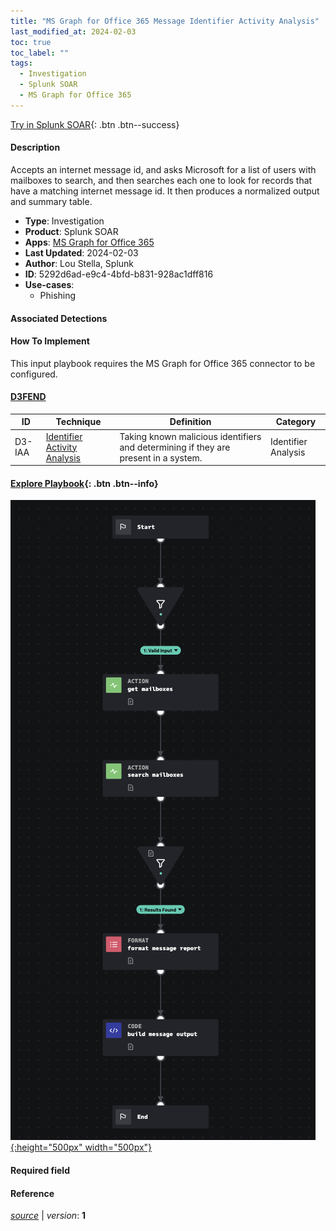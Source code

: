 ```yaml
---
title: "MS Graph for Office 365 Message Identifier Activity Analysis"
last_modified_at: 2024-02-03
toc: true
toc_label: ""
tags:
  - Investigation
  - Splunk SOAR
  - MS Graph for Office 365
---
```


[Try in Splunk SOAR](https://www.splunk.com/en_us/software/splunk-security-orchestration-and-automation.html){: .btn .btn--success}

#### Description

Accepts an internet message id, and asks Microsoft for a list of users with mailboxes to search, and then searches each one to look for records that have a matching internet message id.  It then produces a normalized output and summary table.

- **Type**: Investigation
- **Product**: Splunk SOAR
- **Apps**: [MS Graph for Office 365](https://splunkbase.splunk.com/apps?keyword=ms+graph+for+office+365&filters=product%3Asoar)
- **Last Updated**: 2024-02-03
- **Author**: Lou Stella, Splunk
- **ID**: 5292d6ad-e9c4-4bfd-b831-928ac1dff816
- **Use-cases**:
  - Phishing

#### Associated Detections


#### How To Implement
This input playbook requires the MS Graph for Office 365 connector to be configured.


#### [D3FEND](https://d3fend.mitre.org/)

| ID          | Technique   | Definition     | Category       |
| ----------- | ----------- | -------------- | -------------- |
| D3-IAA | [Identifier Activity Analysis](https://d3fend.mitre.org/technique/d3f:IdentifierActivityAnalysis) | Taking known malicious identifiers and determining if they are present in a system. | Identifier Analysis |

#### [Explore Playbook](https://splunk.github.io/soar-playbook-viewer/?playbook=https://raw.githubusercontent.com/phantomcyber/playbooks/latest/MS_Graph_for_Office_365_Message_Identifier_Activity_Analysis.json){: .btn .btn--info}

[![explore](https://raw.githubusercontent.com/splunk/security_content/develop/playbooks/MS_Graph_for_Office_365_Message_Identifier_Activity_Analysis.png){:height="500px" width="500px"}](https://splunk.github.io/soar-playbook-viewer/?playbook=https://raw.githubusercontent.com/phantomcyber/playbooks/latest/MS_Graph_for_Office_365_Message_Identifier_Activity_Analysis.json)

#### Required field


#### Reference



[*source*](https://github.com/splunk/security_content/tree/develop/playbooks/MS_Graph_for_Office_365_Message_Identifier_Activity_Analysis.yml) \| *version*: **1**